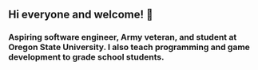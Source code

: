 ## Hi everyone and welcome! 👋

### Aspiring software engineer, Army veteran, and student at Oregon State University. I also teach programming and game development to grade school students. 

